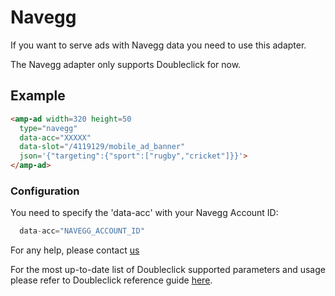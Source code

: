 <!---
Copyright 2017 The AMP HTML Authors. All Rights Reserved.

Licensed under the Apache License, Version 2.0 (the "License");
you may not use this file except in compliance with the License.
You may obtain a copy of the License at

      http://www.apache.org/licenses/LICENSE-2.0

Unless required by applicable law or agreed to in writing, software
distributed under the License is distributed on an "AS-IS" BASIS,
WITHOUT WARRANTIES OR CONDITIONS OF ANY KIND, either express or implied.
See the License for the specific language governing permissions and
limitations under the License.
-->

# Navegg

If you want to serve ads with Navegg data you need to use this adapter.

The Navegg adapter only supports Doubleclick for now.

## Example

```html
<amp-ad width=320 height=50
  type="navegg"
  data-acc="XXXXX"
  data-slot="/4119129/mobile_ad_banner"
  json='{"targeting":{"sport":["rugby","cricket"]}}'>
</amp-ad>

```

### Configuration

You need to specify the 'data-acc' with your Navegg Account ID:
```javascript
  data-acc="NAVEGG_ACCOUNT_ID"
```
For any help, please contact
[us](https://www.navegg.com/en/institutional/#contact)


For the most up-to-date list of Doubleclick supported parameters and usage please refer to Doubleclick reference guide [here](google/doubleclick.md).
